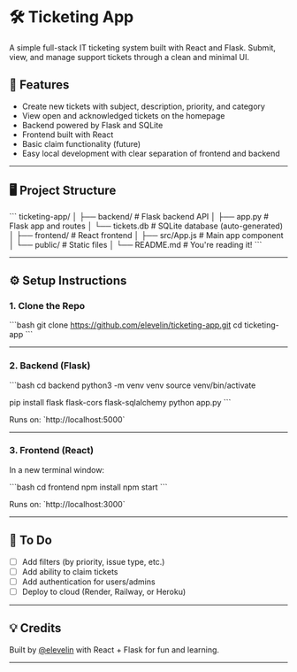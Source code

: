 # 🛠️ Ticketing App

A simple full-stack IT ticketing system built with React and Flask. Submit, view, and manage support tickets through a clean and minimal UI.

## 🚀 Features

- Create new tickets with subject, description, priority, and category
- View open and acknowledged tickets on the homepage
- Backend powered by Flask and SQLite
- Frontend built with React
- Basic claim functionality (future)
- Easy local development with clear separation of frontend and backend

---

## 🖥️ Project Structure

\`\`\`
ticketing-app/
│
├── backend/              # Flask backend API
│   ├── app.py            # Flask app and routes
│   └── tickets.db        # SQLite database (auto-generated)
│
├── frontend/             # React frontend
│   ├── src/App.js        # Main app component
│   └── public/           # Static files
│
└── README.md             # You're reading it!
\`\`\`

---

## ⚙️ Setup Instructions

### 1. Clone the Repo

\`\`\`bash
git clone https://github.com/elevelin/ticketing-app.git
cd ticketing-app
\`\`\`

---

### 2. Backend (Flask)

\`\`\`bash
cd backend
python3 -m venv venv
source venv/bin/activate

pip install flask flask-cors flask-sqlalchemy
python app.py
\`\`\`

Runs on: \`http://localhost:5000\`

---

### 3. Frontend (React)

In a new terminal window:

\`\`\`bash
cd frontend
npm install
npm start
\`\`\`

Runs on: \`http://localhost:3000\`

---

## 📝 To Do

- [ ] Add filters (by priority, issue type, etc.)
- [ ] Add ability to claim tickets
- [ ] Add authentication for users/admins
- [ ] Deploy to cloud (Render, Railway, or Heroku)

---

## 💡 Credits

Built by [@elevelin](https://github.com/elevelin) with React + Flask for fun and learning.

---
